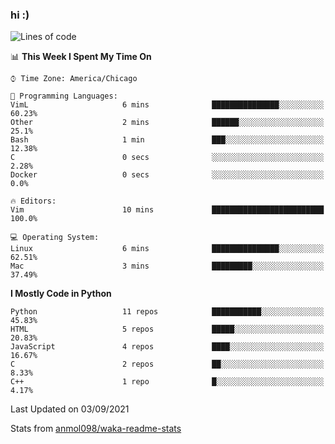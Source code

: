 ### hi :)

<!--START_SECTION:waka-->
![Lines of code](https://img.shields.io/badge/From%20Hello%20World%20I%27ve%20Written-771931%20lines%20of%20code-blue)

📊 **This Week I Spent My Time On** 

```text
⌚︎ Time Zone: America/Chicago

💬 Programming Languages: 
VimL                     6 mins              ███████████████░░░░░░░░░░   60.23% 
Other                    2 mins              ██████░░░░░░░░░░░░░░░░░░░   25.1% 
Bash                     1 min               ███░░░░░░░░░░░░░░░░░░░░░░   12.38% 
C                        0 secs              ░░░░░░░░░░░░░░░░░░░░░░░░░   2.28% 
Docker                   0 secs              ░░░░░░░░░░░░░░░░░░░░░░░░░   0.0%

🔥 Editors: 
Vim                      10 mins             █████████████████████████   100.0%

💻 Operating System: 
Linux                    6 mins              ███████████████░░░░░░░░░░   62.51% 
Mac                      3 mins              █████████░░░░░░░░░░░░░░░░   37.49%

```

**I Mostly Code in Python** 

```text
Python                   11 repos            ███████████░░░░░░░░░░░░░░   45.83% 
HTML                     5 repos             █████░░░░░░░░░░░░░░░░░░░░   20.83% 
JavaScript               4 repos             ████░░░░░░░░░░░░░░░░░░░░░   16.67% 
C                        2 repos             ██░░░░░░░░░░░░░░░░░░░░░░░   8.33% 
C++                      1 repo              █░░░░░░░░░░░░░░░░░░░░░░░░   4.17%

```



 Last Updated on 03/09/2021
<!--END_SECTION:waka-->

Stats from [anmol098/waka-readme-stats](https://github.com/anmol098/waka-readme-stats)